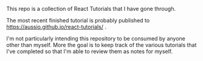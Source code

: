 This repo is a collection of React Tutorials that I have gone through.

The most recent finished tutorial is probably published to https://aussio.github.io/react-tutorials/ .

I'm not particularly intending this repository to be consumed by anyone other than myself. More the goal is to keep track of the various tutorials that I've completed so that I'm able to review them as notes for myself.
